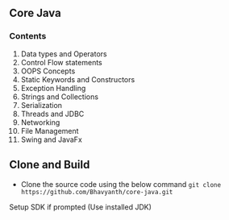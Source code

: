 ## Core Java

### Contents
1. Data types and Operators
2. Control Flow statements
3. OOPS Concepts
4. Static Keywords and Constructors
5. Exception Handling
6. Strings and Collections
7. Serialization
8. Threads and JDBC
9. Networking 
10. File Management
11. Swing and JavaFx

## Clone and Build
- Clone the source code using the below command
```git clone https://github.com/Bhavyanth/core-java.git```

Setup SDK if prompted (Use installed JDK)
